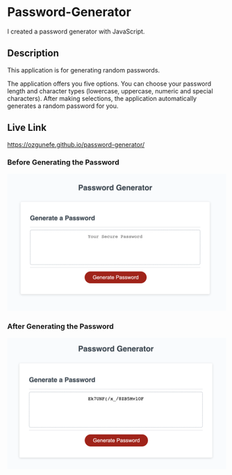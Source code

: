 # Password-Generator
I created a password generator with JavaScript.

## Description
This application is for generating random passwords. 

The application offers you five options. You can choose your password length and character types (lowercase, uppercase, numeric and special characters). After making selections, the application automatically generates a random password for you.

## Live Link
https://ozgunefe.github.io/password-generator/

### Before Generating the Password
![Before Generating the Password screenshot](./assets/img/Before.png)

### After Generating the Password
![After Generating the Password screenshot](./assets/img/After.png)